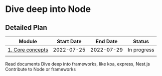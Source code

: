 # Dive deep into Node

## Detailed Plan

| Module                                           | Start Date | End Date   | Status      |
| ------------------------------------------------ | ---------- | ---------- | ----------- |
| [1. Core concepts](./01.core-concepts/README.md) | 2022-07-25 | 2022-07-29 | In progress |
|                                                  |            |            |             |

Read documents
Dive deep into frameworks, like koa, express, Nest.js
Contribute to Node or frameworks